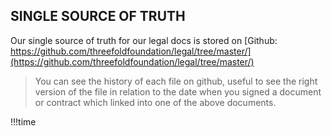 ## SINGLE SOURCE OF TRUTH

Our single source of truth for our legal docs is stored on [Github: https://github.com/threefoldfoundation/legal/tree/master/](https://github.com/threefoldfoundation/legal/tree/master/)

> You can see the history of each file on github, useful to see the right version of the file in relation to the date when you signed a document or contract which linked into one of the above documents.

!!!time
